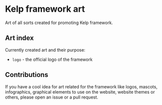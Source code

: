 # Kelp framework art

Art of all sorts created for promoting Kelp framework.

## Art index

Currently created art and their purpose:
- `logo` - the official logo of the framework

## Contributions

If you have a cool idea for art related for the framework like logos, mascots,
infographics, graphical elements to use on the website, website themes or
others, please open an issue or a pull request.


